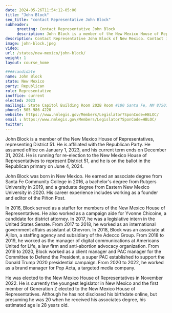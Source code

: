 ```yaml
---
date: 2024-05-26T11:54:12-05:00
title: "John Block"
seo_title: "contact Representative John Block"
subheader:
     greeting: Contact Representative John Block
     description: John Block is a member of the New Mexico House of Representatives, representing District 51. He is affiliated with the Republican Party. He assumed office on January 1, 2023, and his current term ends on December 31, 2024.
description: Contact Representative John Block of New Mexico. Contact information for John Block includes email address, phone number, and mailing address.
image: john-block.jpeg
video:
url: /states/new-mexico/john-block/
weight: 1
layout: course_home

####candidate
name: John Block
state: New Mexico
party: Republican
role: Representative
inoffice: current
elected: 2023
mailing1: State Capitol Building Room 202B Room #100 Santa Fe, NM 87501
phone1: 505-986-4220
website: https://www.nmlegis.gov/Members/Legislator?SponCode=HBLOC/
email : https://www.nmlegis.gov/Members/Legislator?SponCode=HBLOC/
twitter: 
---
```

John Block is a member of the New Mexico House of Representatives, representing District 51. He is affiliated with the Republican Party. He assumed office on January 1, 2023, and his current term ends on December 31, 2024. He is running for re-election to the New Mexico House of Representatives to represent District 51, and he is on the ballot in the Republican primary on June 4, 2024.

John Block was born in New Mexico. He earned an associate degree from Santa Fe Community College in 2016, a bachelor's degree from Rutgers University in 2019, and a graduate degree from Eastern New Mexico University in 2020. His career experience includes working as a founder and editor of the Piñon Post.

In 2016, Block served as a staffer for members of the New Mexico House of Representatives. He also worked as a campaign aide for Yvonne Chicoine, a candidate for district attorney. In 2017, he was a legislative intern in the United States Senate. From 2017 to 2018, he worked as an international government affairs assistant at Chevron. In 2018, Block was an associate at Ajilon, a staffing agency and subsidiary of the Adecco Group. From 2018 to 2019, he worked as the manager of digital communications at Americans United for Life, a law firm and anti-abortion advocacy organization. From 2019 to 2020, Block worked as a client manager and PAC manager for the Committee to Defend the President, a super PAC established to support the Donald Trump 2020 presidential campaign. From 2020 to 2022, he worked as a brand manager for Pop Acta, a targeted media company.

He was elected to the New Mexico House of Representatives in November 2022. He is currently the youngest legislator in New Mexico and the first member of Generation Z elected to the New Mexico House of Representatives. Although he has not disclosed his birthdate online, but presuming he was 20 when he received his associates degree, his estimated age is 28 years old.

